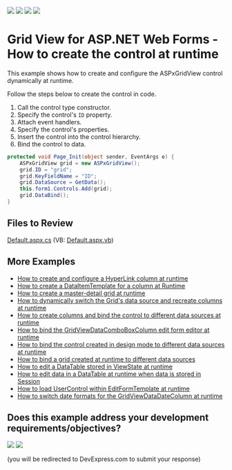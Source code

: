 <!-- default badges list -->
![](https://img.shields.io/endpoint?url=https://codecentral.devexpress.com/api/v1/VersionRange/128538832/18.1.3%2B)
[![](https://img.shields.io/badge/Open_in_DevExpress_Support_Center-FF7200?style=flat-square&logo=DevExpress&logoColor=white)](https://supportcenter.devexpress.com/ticket/details/E321)
[![](https://img.shields.io/badge/📖_How_to_use_DevExpress_Examples-e9f6fc?style=flat-square)](https://docs.devexpress.com/GeneralInformation/403183)
[![](https://img.shields.io/badge/💬_Leave_Feedback-feecdd?style=flat-square)](#does-this-example-address-your-development-requirementsobjectives)
<!-- default badges end -->

# Grid View for ASP.NET Web Forms - How to create the control at runtime

This example shows how to create and configure the ASPxGridView control dynamically at runtime.

Follow the steps below to create the control in code.

1. Call the control type constructor.
1. Specify the control's `ID` property.
1. Attach event handlers.
1. Specify the control's properties.
1. Insert the control into the control hierarchy.
1. Bind the control to data.

```cs
protected void Page_Init(object sender, EventArgs e) {
    ASPxGridView grid = new ASPxGridView();
    grid.ID = "grid";
    grid.KeyFieldName = "ID";
    grid.DataSource = GetData();
    this.form1.Controls.Add(grid);
    grid.DataBind();
}
```

## Files to Review

[Default.aspx.cs](./CS/Default.aspx.cs) (VB: [Default.aspx.vb](./VB/Default.aspx.vb))

## More Examples

* [How to create and configure a HyperLink column at runtime](https://www.devexpress.com/Support/Center/p/E308)
* [How to create a DataItemTemplate for a column at Runtime](https://github.com/DevExpress-Examples/aspxgridview-dataitemtemplate-runtime)
* [How to create a master-detail grid at runtime](https://github.com/DevExpress-Examples/how-to-create-a-master-detail-grid-at-runtime-e1141)
* [How to dynamically switch the Grid's data source and recreate columns at runtime](https://github.com/DevExpress-Examples/aspxgridview-switch-grid-data-source-and-recreate-columns-at-runtime)
* [How to create columns and bind the control to different data sources at runtime](https://github.com/DevExpress-Examples/aspxgridview-create-columns-and-bind-grid-at-runtime)
* [How to bind the GridViewDataComboBoxColumn edit form editor at runtime](https://github.com/DevExpress-Examples/aspxgridview-bind-comboboxcolumn-edit-form-editor-at-runtime)
* [How to bind the control created in design mode to different data sources at runtime](https://github.com/DevExpress-Examples/aspxgridview-switch-data-sources-at-runtime)
* [How to bind a grid created at runtime to different data sources](https://github.com/DevExpress-Examples/aspxgridview-created-at-runtime-switch-data-sources)
* [How to edit a DataTable stored in ViewState at runtime](https://github.com/DevExpress-Examples/how-to-edit-data-in-a-datatable-using-aspxgridview-at-runtime-when-data-is-stored-in-viewsta-e2945)
* [How to edit data in a DataTable at runtime when data is stored in Session](https://github.com/DevExpress-Examples/aspxgridview-how-to-edit-data-in-a-datatable-at-runtime-when-data-is-stored-in-session-t191009)
* [How to load UserControl within EditFormTemplate at runtime](https://github.com/DevExpress-Examples/aspxgridview-how-to-load-usercontrol-within-editformtemplate-at-runtime-e3735)
* [How to switch date formats for the GridViewDataDateColumn at runtime](https://github.com/DevExpress-Examples/how-to-switch-date-formats-for-the-gridviewdatadatecolumn-at-runtime-e2530)
<!-- feedback -->
## Does this example address your development requirements/objectives?

[<img src="https://www.devexpress.com/support/examples/i/yes-button.svg"/>](https://www.devexpress.com/support/examples/survey.xml?utm_source=github&utm_campaign=asp-net-web-forms-grid-create-at-runtime&~~~was_helpful=yes) [<img src="https://www.devexpress.com/support/examples/i/no-button.svg"/>](https://www.devexpress.com/support/examples/survey.xml?utm_source=github&utm_campaign=asp-net-web-forms-grid-create-at-runtime&~~~was_helpful=no)

(you will be redirected to DevExpress.com to submit your response)
<!-- feedback end -->
